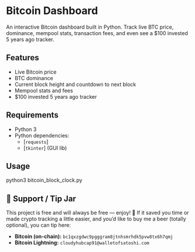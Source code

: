 # Bitcoin Dashboard

An interactive Bitcoin dashboard built in Python. Track live BTC price, dominance, mempool stats, transaction fees, and even see a $100 invested 5 years ago tracker.

## Features
- Live Bitcoin price
- BTC dominance
- Current block height and countdown to next block
- Mempool stats and fees
- $100 invested 5 years ago tracker

## Requirements
- Python 3
- Python dependencies:
  - [`requests`]
  - [`tkinter`] (GUI lib)

## Usage
python3 bitcoin_block_clock.py

## 🍻 Support / Tip Jar

This project is free and will always be free — enjoy! 🙂
If it saved you time or made crypto tracking a little easier, and you’d like to buy me a beer (totally optional), you can tip here:

- **Bitcoin (on-chain):** `bc1qxzgdwc9pgggram8jtnhsmrhdk5pvw8tx6h7qmj`
- **Bitcoin Lightning:** `cloudyhubcap91@walletofsatoshi.com`
